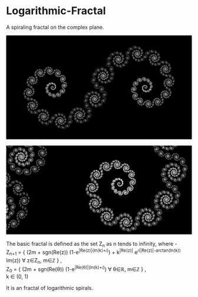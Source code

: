 # Logarithmic-Fractal
A spiraling fractal on the complex plane.  

![Full fractal](Full.png)  
  
![Cropped](Cropped.png)  
  
The basic fractal is defined as the set Z<sub>n</sub> as n tends to infinity, where -  
Z<sub>n+1</sub> = { (2m + sgn(Re(z)) (1-e<sup>|Re(z)|(ln(k)+𝑖)</sup>) + k<sup>|Re(z)|</sup> e<sup>𝑖(|Re(z)|-arctan(ln(k))</sup> Im(z)) ∀ z∈Z<sub>n</sub>, m∈ℤ } ,  
Z<sub>0</sub> = { (2m + sgn(Re(θ)) (1-e<sup>|Re(θ)|(ln(k)+𝑖)</sup>) ∀ θ∈ℝ, m∈ℤ } ,  
k ∈ (0, 1)  
  
It is an fractal of logarithmic spirals.
